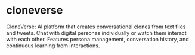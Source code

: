 # cloneverse
CloneVerse: AI platform that creates conversational clones from text files and tweets. Chat with digital personas individually or watch them interact with each other. Features persona management, conversation history, and continuous learning from interactions.
